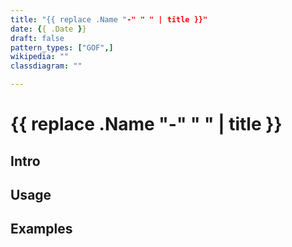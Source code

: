 ```yaml
---
title: "{{ replace .Name "-" " " | title }}"
date: {{ .Date }}
draft: false
pattern_types: ["GOF",]
wikipedia: ""
classdiagram: ""

---
```


# {{ replace .Name "-" " " | title }}

## Intro

## Usage

## Examples